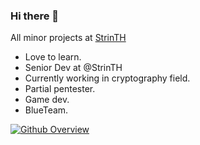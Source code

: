 ### Hi there 👋

All minor projects at [StrinTH](https://github.com/StrinTH)

- Love to learn.
- Senior Dev at @StrinTH
- Currently working in cryptography field.
- Partial pentester.
- Game dev.
- BlueTeam.

[![Github Overview](https://github-readme-stats.vercel.app/api?username=0x0is1&bg_color=30,e96443,904e95&title_color=fff&text_color=fff)](https://github.com/0x0is1)
